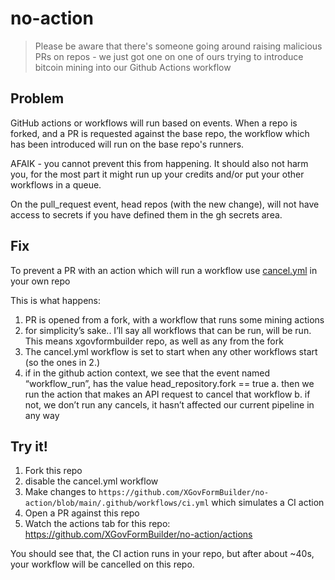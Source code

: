 # no-action


> Please be aware that there's someone going around raising malicious PRs on repos - we just got one on one of ours trying to introduce bitcoin mining into our Github Actions workflow

## Problem

GitHub actions or workflows will run based on events. When a repo is forked, and a PR is requested against the base repo, the workflow which has been introduced will run on the base repo's runners. 

AFAIK - you cannot prevent this from happening. It should also not harm you, for the most part it might run up your credits and/or put your other workflows in a queue. 

On the pull_request event, head repos (with the new change), will not have access to secrets if you have defined them in the gh secrets area. 

## Fix
To prevent a PR with an action which will run a workflow
use [cancel.yml](https://github.com/XGovFormBuilder/no-action/blob/main/.github/workflows/cancel.yml) in your own repo 


This is what happens:
1. PR is opened from a fork, with a workflow that runs some mining actions
2. for simplicity’s sake.. I’ll say all workflows that can be run, will be run. This means xgovformbuilder repo, as well as any from the fork
3. The cancel.yml workflow is set to start when any other workflows start (so the ones in 2.)
4. if in the github action context, we see that the event named “workflow_run”, has the value head_repository.fork == true
  a. then we run the action that makes an API request to cancel that workflow
  b. if not, we don’t run any cancels, it hasn’t affected our current pipeline in any way
  
  
## Try it!

1. Fork this repo
2. disable the cancel.yml workflow
3. Make changes to `https://github.com/XGovFormBuilder/no-action/blob/main/.github/workflows/ci.yml` which simulates a CI action
4. Open a PR against this repo
5. Watch the actions tab for this repo: https://github.com/XGovFormBuilder/no-action/actions

You should see that, the CI action runs in your repo, but after about ~40s, your workflow will be cancelled on this repo.
